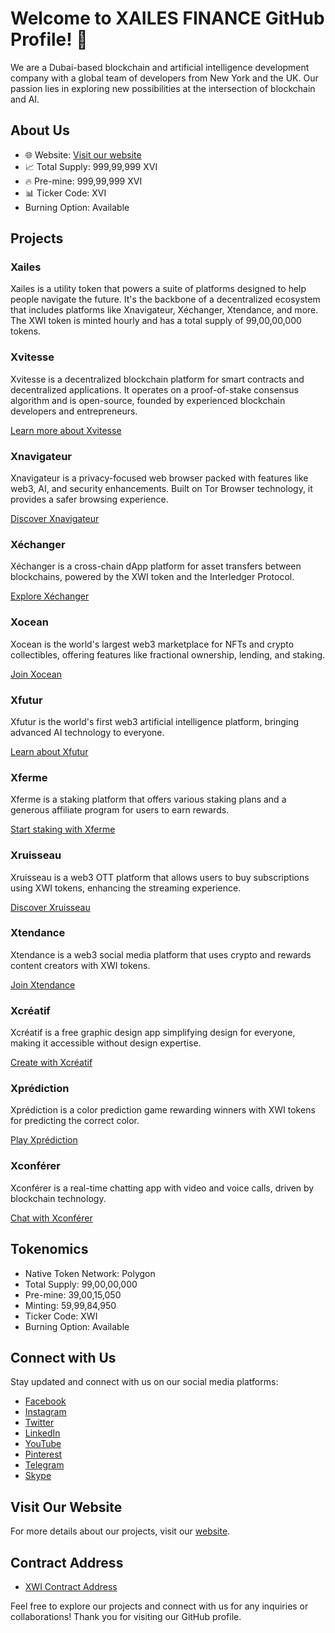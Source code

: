# Welcome to XAILES FINANCE GitHub Profile! 👋

We are a Dubai-based blockchain and artificial intelligence development company with a global team of developers from New York and the UK. Our passion lies in exploring new possibilities at the intersection of blockchain and AI.

## About Us

- 🌐 Website: [Visit our website](https://xailes.finance/)
- 📈 Total Supply: 999,99,999 XVI
- 🔥 Pre-mine: 999,99,999 XVI
- 📊 Ticker Code: XVI
- Burning Option: Available

## Projects

### Xailes

Xailes is a utility token that powers a suite of platforms designed to help people navigate the future. It's the backbone of a decentralized ecosystem that includes platforms like Xnavigateur, Xéchanger, Xtendance, and more. The XWI token is minted hourly and has a total supply of 99,00,00,000 tokens.

### Xvitesse

Xvitesse is a decentralized blockchain platform for smart contracts and decentralized applications. It operates on a proof-of-stake consensus algorithm and is open-source, founded by experienced blockchain developers and entrepreneurs.

[Learn more about Xvitesse](https://xvitesse.finance/)

### Xnavigateur

Xnavigateur is a privacy-focused web browser packed with features like web3, AI, and security enhancements. Built on Tor Browser technology, it provides a safer browsing experience.

[Discover Xnavigateur](https://xnavigateur.finance/)

### Xéchanger

Xéchanger is a cross-chain dApp platform for asset transfers between blockchains, powered by the XWI token and the Interledger Protocol.

[Explore Xéchanger](https://xechanger.finance/)

### Xocean

Xocean is the world's largest web3 marketplace for NFTs and crypto collectibles, offering features like fractional ownership, lending, and staking.

[Join Xocean](https://xocean.finance/)

### Xfutur

Xfutur is the world's first web3 artificial intelligence platform, bringing advanced AI technology to everyone.

[Learn about Xfutur](https://xfutur.finance/)

### Xferme

Xferme is a staking platform that offers various staking plans and a generous affiliate program for users to earn rewards.

[Start staking with Xferme](https://xferme.finance/)

### Xruisseau

Xruisseau is a web3 OTT platform that allows users to buy subscriptions using XWI tokens, enhancing the streaming experience.

[Discover Xruisseau](https://xruisseau.finance/)

### Xtendance

Xtendance is a web3 social media platform that uses crypto and rewards content creators with XWI tokens.

[Join Xtendance](https://xtendance.finance/)

### Xcréatif

Xcréatif is a free graphic design app simplifying design for everyone, making it accessible without design expertise.

[Create with Xcréatif](https://xcreatif.finance/)

### Xprédiction

Xprédiction is a color prediction game rewarding winners with XWI tokens for predicting the correct color.

[Play Xprédiction](https://xprediction.finance/)

### Xconférer

Xconférer is a real-time chatting app with video and voice calls, driven by blockchain technology.

[Chat with Xconférer](https://xconferer.finance/)

## Tokenomics

- Native Token Network: Polygon
- Total Supply: 99,00,00,000
- Pre-mine: 39,00,15,050
- Minting: 59,99,84,950
- Ticker Code: XWI
- Burning Option: Available

## Connect with Us

Stay updated and connect with us on our social media platforms:

- [Facebook](https://www.facebook.com/profile.php?id=100095247595106)
- [Instagram](https://www.instagram.com/xailes225/)
- [Twitter](https://twitter.com/xalies225)
- [LinkedIn](https://www.linkedin.com/in/x-ailes-853315287/)
- [YouTube](https://www.youtube.com/@xailes-225)
- [Pinterest](https://in.pinterest.com/xailes225/)
- [Telegram](https://t.me/+EHonsgugocxiNTZl)
- [Skype](https://join.skype.com/invite/shCbL5nBd7H7)

## Visit Our Website

For more details about our projects, visit our [website](https://xailes.finance/).

## Contract Address

- [XWI Contract Address](https://polygonscan.com/address/0x2a49e1d2c2ef6283c50d5754bbd485126ef6ed39)

Feel free to explore our projects and connect with us for any inquiries or collaborations! Thank you for visiting our GitHub profile.


<!---
XAILESFINANCE/XAILESFINANCE is a ✨ special ✨ repository because its `README.md` (this file) appears on your GitHub profile.
You can click the Preview link to take a look at your changes.
--->
